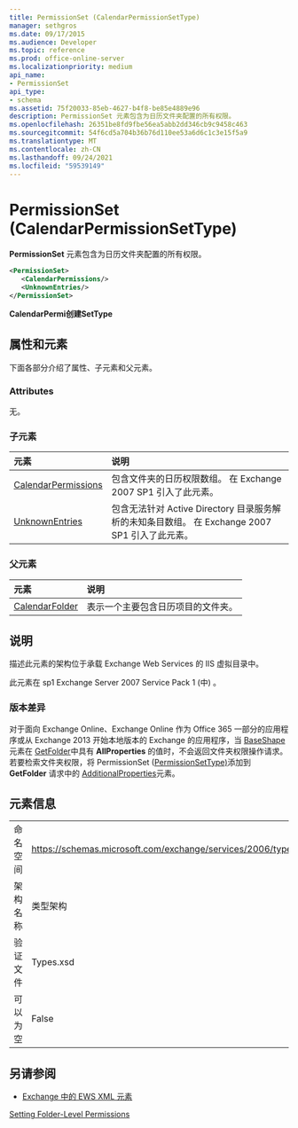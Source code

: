 ```yaml
---
title: PermissionSet (CalendarPermissionSetType)
manager: sethgros
ms.date: 09/17/2015
ms.audience: Developer
ms.topic: reference
ms.prod: office-online-server
ms.localizationpriority: medium
api_name:
- PermissionSet
api_type:
- schema
ms.assetid: 75f20033-85eb-4627-b4f8-be85e4889e96
description: PermissionSet 元素包含为日历文件夹配置的所有权限。
ms.openlocfilehash: 26351be8fd9fbe56ea5abb2dd346cb9c9458c463
ms.sourcegitcommit: 54f6cd5a704b36b76d110ee53a6d6c1c3e15f5a9
ms.translationtype: MT
ms.contentlocale: zh-CN
ms.lasthandoff: 09/24/2021
ms.locfileid: "59539149"
---
```

# <a name="permissionset-calendarpermissionsettype"></a>PermissionSet (CalendarPermissionSetType)

**PermissionSet** 元素包含为日历文件夹配置的所有权限。 
  
```XML
<PermissionSet>
   <CalendarPermissions/>
   <UnknownEntries/>
</PermissionSet>
```

 **CalendarPermi创建SetType**
## <a name="attributes-and-elements"></a>属性和元素

下面各部分介绍了属性、子元素和父元素。
  
### <a name="attributes"></a>Attributes

无。
  
### <a name="child-elements"></a>子元素

|**元素**|**说明**|
|:-----|:-----|
|[CalendarPermissions](calendarpermissions.md) <br/> |包含文件夹的日历权限数组。 在 Exchange 2007 SP1 引入了此元素。  <br/> |
|[UnknownEntries](unknownentries.md) <br/> |包含无法针对 Active Directory 目录服务解析的未知条目数组。 在 Exchange 2007 SP1 引入了此元素。  <br/> |
   
### <a name="parent-elements"></a>父元素

|**元素**|**说明**|
|:-----|:-----|
|[CalendarFolder](calendarfolder.md) <br/> |表示一个主要包含日历项目的文件夹。  <br/> |
   
## <a name="remarks"></a>说明

描述此元素的架构位于承载 Exchange Web Services 的 IIS 虚拟目录中。
  
此元素在 sp1 Exchange Server 2007 Service Pack 1 (中) 。
  
### <a name="version-differences"></a>版本差异

对于面向 Exchange Online、Exchange Online 作为 Office 365 一部分的应用程序或从 Exchange 2013 开始本地版本的 Exchange 的应用程序，当 [BaseShape](baseshape.md)元素在 [GetFolder](getfolder-operation.md)中具有 **AllProperties** 的值时，不会返回文件夹权限操作请求。 若要检索文件夹权限，将 PermissionSet ([PermissionSetType)](permissionset-permissionsettype.md)添加到 **GetFolder** 请求中的 [AdditionalProperties](additionalproperties.md)元素。 
  
## <a name="element-information"></a>元素信息

|||
|:-----|:-----|
|命名空间  <br/> |https://schemas.microsoft.com/exchange/services/2006/types  <br/> |
|架构名称  <br/> |类型架构  <br/> |
|验证文件  <br/> |Types.xsd  <br/> |
|可以为空  <br/> |False  <br/> |
   
## <a name="see-also"></a>另请参阅



- [Exchange 中的 EWS XML 元素](ews-xml-elements-in-exchange.md)


[Setting Folder-Level Permissions](https://msdn.microsoft.com/library/c7530e86-5112-401c-b10a-9c054ae59f07%28Office.15%29.aspx)

